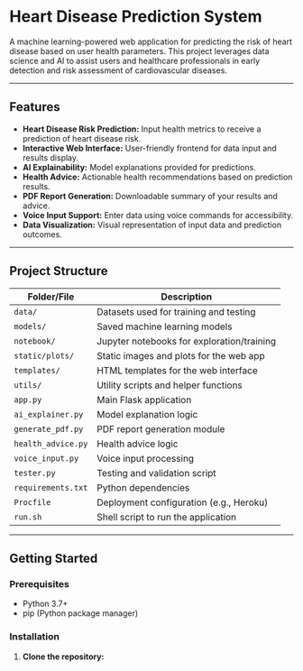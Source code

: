 # Heart Disease Prediction System

A machine learning-powered web application for predicting the risk of heart disease based on user health parameters. This project leverages data science and AI to assist users and healthcare professionals in early detection and risk assessment of cardiovascular diseases.

---

## Features

- **Heart Disease Risk Prediction:** Input health metrics to receive a prediction of heart disease risk.
- **Interactive Web Interface:** User-friendly frontend for data input and results display.
- **AI Explainability:** Model explanations provided for predictions.
- **Health Advice:** Actionable health recommendations based on prediction results.
- **PDF Report Generation:** Downloadable summary of your results and advice.
- **Voice Input Support:** Enter data using voice commands for accessibility.
- **Data Visualization:** Visual representation of input data and prediction outcomes.

---

## Project Structure

| Folder/File         | Description                                  |
|---------------------|----------------------------------------------|
| `data/`             | Datasets used for training and testing       |
| `models/`           | Saved machine learning models                |
| `notebook/`         | Jupyter notebooks for exploration/training   |
| `static/plots/`     | Static images and plots for the web app      |
| `templates/`        | HTML templates for the web interface         |
| `utils/`            | Utility scripts and helper functions         |
| `app.py`            | Main Flask application                       |
| `ai_explainer.py`   | Model explanation logic                      |
| `generate_pdf.py`   | PDF report generation module                 |
| `health_advice.py`  | Health advice logic                          |
| `voice_input.py`    | Voice input processing                       |
| `tester.py`         | Testing and validation script                |
| `requirements.txt`  | Python dependencies                          |
| `Procfile`          | Deployment configuration (e.g., Heroku)      |
| `run.sh`            | Shell script to run the application          |

---

## Getting Started

### Prerequisites

- Python 3.7+
- pip (Python package manager)

### Installation

1. **Clone the repository:**
